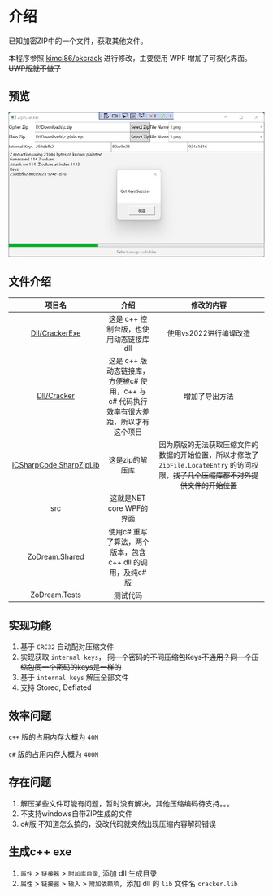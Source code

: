 # 介绍

已知加密ZIP中的一个文件，获取其他文件。

本程序参照 [kimci86/bkcrack](https://github.com/kimci86/bkcrack) 进行修改，主要使用 WPF 增加了可视化界面。~~UWP版就不做了~~

## 预览

![获取keys成功](screen/1.jpg)


## 文件介绍

|项目名|介绍|修改的内容|
|:--:|:--:|:--:|
|[Dll/CrackerExe](https://github.com/kimci86/bkcrack)|这是 c++ 控制台版，也使用动态链接库dll|使用vs2022进行编译改造|
|[Dll/Cracker](https://github.com/kimci86/bkcrack)|这是 c++ 版动态链接库，方便被c# 使用，c++ 与 c# 代码执行效率有很大差距，所以才有这个项目|增加了导出方法|
|[ICSharpCode.SharpZipLib](https://github.com/icsharpcode/SharpZipLib)|这是zip的解压库|因为原版的无法获取压缩文件的数据的开始位置，所以才修改了`ZipFile.LocateEntry` 的访问权限，~~找了几个压缩库都不对外提供文件的开始位置~~|
|src|这就是NET core WPF的界面||
|ZoDream.Shared|使用c# 重写了算法，两个版本，包含 c++ dll 的调用，及纯c#版||
|ZoDream.Tests|测试代码|


## 实现功能

1. 基于 `CRC32` 自动配对压缩文件
2. 实现获取 `internal keys`，  ~~同一个密码的不同压缩包Keys不通用？同一个压缩包同一个密码的keys是一样的~~
3. 基于 `internal keys` 解压全部文件
4. 支持 Stored, Deflated

## 效率问题

`c++` 版的占用内存大概为 `40M`

`c#` 版的占用内存大概为 `400M` 


## 存在问题

1. 解压某些文件可能有问题，暂时没有解决，其他压缩编码待支持。。。
2. 不支持windows自带ZIP生成的文件
3. c#版 不知道怎么搞的，没改代码就突然出现压缩内容解码错误

## 生成c++ exe

1. `属性` > `链接器` > `附加库目录`, 添加 dll 生成目录
2.  `属性` > `链接器` > `输入` > `附加依赖项`，添加 dll 的 `lib` 文件名 `cracker.lib`